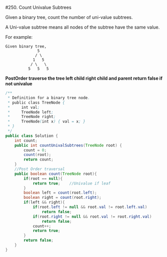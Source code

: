 #250. Count Univalue Subtrees

Given a binary tree, count the number of uni-value subtrees.

A Uni-value subtree means all nodes of the subtree have the same value.

For example:
```
Given binary tree,
              5
             / \
            1   5
           / \   \
          5   5   5
```
**PostOrder traverse the tree left child right child and parent return false if not univalue**
```java
/**
 * Definition for a binary tree node.
 * public class TreeNode {
 *     int val;
 *     TreeNode left;
 *     TreeNode right;
 *     TreeNode(int x) { val = x; }
 * }
 */
public class Solution {
    int count;
    public int countUnivalSubtrees(TreeNode root) {
        count = 0;
        count(root);
        return count;
    }
    //Post Order traversal
    public boolean count(TreeNode root){
        if(root == null){
            return true;    //Univalue if leaf
        }
        boolean left = count(root.left);
        boolean right = count(root.right);
        if(left && right){
            if(root.left != null && root.val != root.left.val)
                return false;
            if(root.right != null && root.val != root.right.val)
                return false;
            count++;
            return true;
        }
        return false;
    }
}
```
